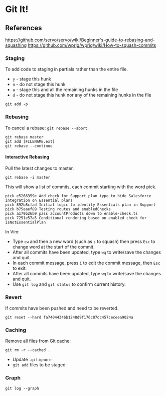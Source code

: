 # Git It!

## References
https://github.com/servo/servo/wiki/Beginner's-guide-to-rebasing-and-squashing
https://github.com/wprig/wprig/wiki/How-to-squash-commits

### Staging
To add code to staging in partials rather than the entire file.

* `y` - stage this hunk
* `n` - do not stage this hunk
* `a` - stage this and all the remaining hunks in the file
* `d` - do not stage this hunk nor any of the remaining hunks in the file

```
git add -p
```
### Rebasing
To cancel a rebase: `git rebase --abort`.

```
git rebase master
git add [FILENAME.ext]
git rebase --continue
```

#### Interactive Rebasing
Pull the latest changes to master.

```
git rebase -i master
```

This will show a list of commits, each commit starting with the word pick.

```
pick e5266359e Add check for Support plan type to hide Salesforce integration on Essential plans
pick 892b8cfad Initial logic to identity Essentials plan in Support
pick b75eaef89 Testing routes and enabledChecks
pick a179b26b9 pass accountProducts down to enable-check.ts
pick 7251e57a5 Conditional rendering based on enabled check for isNotEssentialPlan
```

In Vim:
* Type `cw` and then a new word (such as `s` to squash) then press `Esc` to change word at the start of the commit.
* After all commits have been updated, type `wq` to write/save the changes and quit.
* In each commit message, press `i` to edit the commit message, then `Esc` to exit.
* After all commits have been updated, type `wq` to write/save the changes and quit.
* Use `git log` and `git status` to confirm current history.

### Revert
If commits have been pushed and need to be reverted.
```
git reset --hard fa74044346b1248d9f176c87dc457ceceea9024a
```

### Caching
Remove all files from Git cache:
```
git rm -r --cached .
```

* Update `.gitignore`
* `git add` files to be staged

### Graph
```
git log --graph
```
